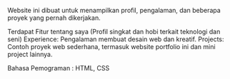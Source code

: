 Website ini dibuat untuk menampilkan profil, pengalaman, dan beberapa proyek yang pernah dikerjakan.

Terdapat Fitur tentang saya (Profil singkat dan hobi terkait teknologi dan seni)
Experience: Pengalaman membuat desain web dan kreatif.
Projects: Contoh proyek web sederhana, termasuk website portfolio ini dan mini project lainnya.

Bahasa Pemograman : HTML, CSS
             

